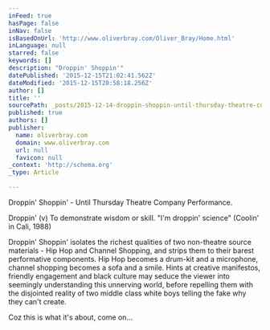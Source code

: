 ```yaml
---
inFeed: true
hasPage: false
inNav: false
isBasedOnUrl: 'http://www.oliverbray.com/Oliver_Bray/Home.html'
inLanguage: null
starred: false
keywords: []
description: "Droppin' Shoppin'"
datePublished: '2015-12-15T21:02:41.562Z'
dateModified: '2015-12-15T20:58:18.256Z'
author: []
title: ''
sourcePath: _posts/2015-12-14-droppin-shoppin-until-thursday-theatre-company-performan.md
published: true
authors: []
publisher:
  name: oliverbray.com
  domain: www.oliverbray.com
  url: null
  favicon: null
_context: 'http://schema.org'
_type: Article

---
```

Droppin' Shoppin' - Until Thursday Theatre Company Performance.

Droppin' (v) To demonstrate wisdom or skill. "I'm droppin' science" (Coolin' in Cali, 1988)

Droppin' Shoppin' isolates the richest qualities of two non-theatre source materials - Hip Hop and Channel Shopping, and strips them to their barest performative components. Hip Hop becomes a drum-kit and a microphone, channel shopping becomes a sofa and a smile. Hints at creative manifestos, friendly engagement and black culture may seduce the viewer into seemingly understanding this unnerving world, before repelling them with the disjointed reality of two middle class white boys telling the fake why they can't create. 

Coz this is what it's about, come on...
